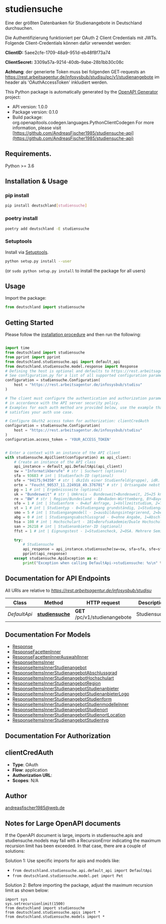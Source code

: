# studiensuche
Eine der größten Datenbanken für Studienangebote in Deutschland durchsuchen. 

Die Authentifizierung funktioniert per OAuth 2 Client Credentials mit JWTs. Folgende Client-Credentials können dafür verwendet werden:

**ClientID:** 5aee2cfe-1709-48a9-951d-eb48f8f73a74

**ClientSecret:** 3309a57a-9214-40db-9abe-28b1bb30c08c

**Achtung**: der generierte Token muss bei folgenden GET-requests an https://rest.arbeitsagentur.de/infosysbub/studisu/pc/v1/studienangebote im header als 'OAuthAccessToken' inkludiert werden.


This Python package is automatically generated by the [OpenAPI Generator](https://openapi-generator.tech) project:

- API version: 1.0.0
- Package version: 0.1.0
- Build package: org.openapitools.codegen.languages.PythonClientCodegen
For more information, please visit [https://github.com/AndreasFischer1985/studiensuche-api](https://github.com/AndreasFischer1985/studiensuche-api)

## Requirements.

Python >= 3.6

## Installation & Usage
### pip install

```sh
pip install deutschland[studiensuche]
```

### poetry install

```sh
poetry add deutschland -E studiensuche
```

### Setuptools

Install via [Setuptools](http://pypi.python.org/pypi/setuptools).

```sh
python setup.py install --user
```
(or `sudo python setup.py install` to install the package for all users)

## Usage

Import the package:
```python
from deutschland import studiensuche
```

## Getting Started

Please follow the [installation procedure](#installation--usage) and then run the following:

```python

import time
from deutschland import studiensuche
from pprint import pprint
from deutschland.studiensuche.api import default_api
from deutschland.studiensuche.model.response import Response
# Defining the host is optional and defaults to https://rest.arbeitsagentur.de/infosysbub/studisu
# See configuration.py for a list of all supported configuration parameters.
configuration = studiensuche.Configuration(
    host = "https://rest.arbeitsagentur.de/infosysbub/studisu"
)

# The client must configure the authentication and authorization parameters
# in accordance with the API server security policy.
# Examples for each auth method are provided below, use the example that
# satisfies your auth use case.

# Configure OAuth2 access token for authorization: clientCredAuth
configuration = studiensuche.Configuration(
    host = "https://rest.arbeitsagentur.de/infosysbub/studisu"
)
configuration.access_token = 'YOUR_ACCESS_TOKEN'


# Enter a context with an instance of the API client
with studiensuche.ApiClient(configuration) as api_client:
    # Create an instance of the API class
    api_instance = default_api.DefaultApi(api_client)
    sw = "Informatikberufe" # str | Suchwort (optional)
    sfa = 93683 # int | Studienfach-ID (optional)
    sfe = "94175;94350" # str | dkzIds einer Studienfeld(gruppe), idR. zwei Semikolon-getrennte Werte je Studienfeld(gruppe) (optional)
    orte = "Feucht_90537_11.224918_49.376701" # str | Ortsangabe nebst Postleitzahl und Koordinaten (optional)
    pg = 1 # int | Ergebnissseite (optional)
    uk = "Bundesweit" # str | Umkreis - Bundesweit=Bundesweit, 25=25 km, 50=50 km, 100=100 km, 150=150 km, 200=200 km. (optional)
    re = "BW" # str | Region/Bundesland - BW=Baden-Württemberg, BY=Bayern, BE=Berlin, BB=Brandenburg, HB=Bremen, HH=Hamburg, HE=Hessen, MV=Mecklenburg-Vorpommern, NI=Niedersachsen, NW=Nordrhei-Westfalen, RP=Rheinland-Pfalz, SL=Saarland, SN=Sachsen, ST=Sachsen-Anhalt, SH=Schleswig-Holstein, TH=Thüringen, iA=Österreich. Mehrere Semikolon-getrennte Angaben möglich. (optional)
    sfo = 1 # int | Studienform - 0=Auf Anfrage, 1=Vollzeitstudium, 2=Teilzeitstudium, 3=Wochenendveranstaltung, 4=Fernstudium, 5=Selbststudium, 6=Blockstudium. Mehrere Semikolon-getrennte Angaben möglich. (optional)
    st = 1 # int | Studientyp - 0=Studiengang grundständig, 1=Studiengang weiterführend. (optional)
    smo = 5 # int | Studiengangmodell - 1=ausbildungsintegrierend, 2=berufsintegrierend, 3=berufsbegleitend, 4=praxisintegrierend, 5=Duales Studium allgemein. Mehrere Semikolon-getrennte Angaben möglich. (optional)
    abg = 0 # int | Studiengangsabschlussgrad - 0=ohne Angabe, 1=Abschlussprüfung, 2=Bachelor, 3=Diplom, 4=Diplom(FH), 10=Master, 12=Staatsexamen (optional)
    hsa = 108 # int | Hochschulart - 101=Berufsakademie/Duale Hochschule, 106=FH/FAW, 107=Kunst- und Musikhochschule, 108=Universität, 111=Verwaltungshochschule, 113=Private Hochschule. 114=Hochschule eigenen Typs. Mehrere Semikolon-getrennte Angaben möglich. (optional)
    san = 26218 # int | Studienanbieter-ID (optional)
    ffst = 1 # int | Eignungstest - 1=Studiencheck, 2=OSA. Mehrere Semikolon-getrennte Angaben möglich. (optional)

    try:
        # Studiensuche
        api_response = api_instance.studiensuche(sw=sw, sfa=sfa, sfe=sfe, orte=orte, pg=pg, uk=uk, re=re, sfo=sfo, st=st, smo=smo, abg=abg, hsa=hsa, san=san, ffst=ffst)
        pprint(api_response)
    except studiensuche.ApiException as e:
        print("Exception when calling DefaultApi->studiensuche: %s\n" % e)
```

## Documentation for API Endpoints

All URIs are relative to *https://rest.arbeitsagentur.de/infosysbub/studisu*

Class | Method | HTTP request | Description
------------ | ------------- | ------------- | -------------
*DefaultApi* | [**studiensuche**](docs/DefaultApi.md#studiensuche) | **GET** /pc/v1/studienangebote | Studiensuche


## Documentation For Models

 - [Response](docs/Response.md)
 - [ResponseFacettenInner](docs/ResponseFacettenInner.md)
 - [ResponseFacettenInnerAuswahlInner](docs/ResponseFacettenInnerAuswahlInner.md)
 - [ResponseItemsInner](docs/ResponseItemsInner.md)
 - [ResponseItemsInnerStudienangebot](docs/ResponseItemsInnerStudienangebot.md)
 - [ResponseItemsInnerStudienangebotAbschlussgrad](docs/ResponseItemsInnerStudienangebotAbschlussgrad.md)
 - [ResponseItemsInnerStudienangebotHochschulart](docs/ResponseItemsInnerStudienangebotHochschulart.md)
 - [ResponseItemsInnerStudienangebotRegion](docs/ResponseItemsInnerStudienangebotRegion.md)
 - [ResponseItemsInnerStudienangebotStudienanbieter](docs/ResponseItemsInnerStudienangebotStudienanbieter.md)
 - [ResponseItemsInnerStudienangebotStudienanbieterLogo](docs/ResponseItemsInnerStudienangebotStudienanbieterLogo.md)
 - [ResponseItemsInnerStudienangebotStudienform](docs/ResponseItemsInnerStudienangebotStudienform.md)
 - [ResponseItemsInnerStudienangebotStudienmodelleInner](docs/ResponseItemsInnerStudienangebotStudienmodelleInner.md)
 - [ResponseItemsInnerStudienangebotStudienort](docs/ResponseItemsInnerStudienangebotStudienort.md)
 - [ResponseItemsInnerStudienangebotStudienortLocation](docs/ResponseItemsInnerStudienangebotStudienortLocation.md)
 - [ResponseItemsInnerStudienangebotStudientyp](docs/ResponseItemsInnerStudienangebotStudientyp.md)


## Documentation For Authorization


## clientCredAuth

- **Type**: OAuth
- **Flow**: application
- **Authorization URL**: 
- **Scopes**: N/A


## Author

andreasfischer1985@web.de


## Notes for Large OpenAPI documents
If the OpenAPI document is large, imports in studiensuche.apis and studiensuche.models may fail with a
RecursionError indicating the maximum recursion limit has been exceeded. In that case, there are a couple of solutions:

Solution 1:
Use specific imports for apis and models like:
- `from deutschland.studiensuche.api.default_api import DefaultApi`
- `from deutschland.studiensuche.model.pet import Pet`

Solution 2:
Before importing the package, adjust the maximum recursion limit as shown below:
```
import sys
sys.setrecursionlimit(1500)
from deutschland import studiensuche
from deutschland.studiensuche.apis import *
from deutschland.studiensuche.models import *
```

